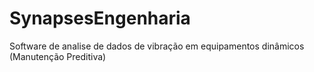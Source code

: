 # SynapsesEngenharia
Software de analise de dados de vibração em equipamentos dinâmicos (Manutenção Preditiva)
